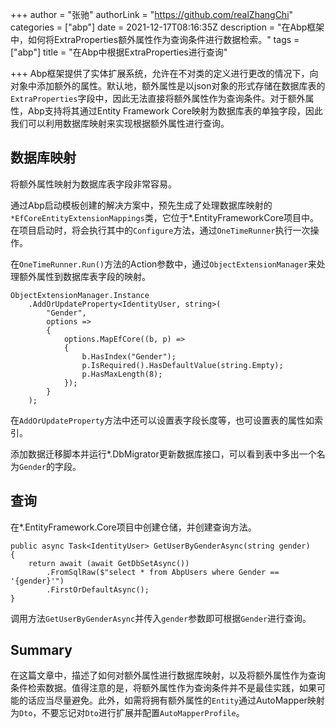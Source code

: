 +++
author = "张驰"
authorLink = "https://github.com/realZhangChi"
categories = ["abp"]
date = 2021-12-17T08:16:35Z
description = "在Abp框架中，如何将ExtraProperties额外属性作为查询条件进行数据检索。"
tags = ["abp"]
title = "在Abp中根据ExtraProperties进行查询"

+++
Abp框架提供了实体扩展系统，允许在不对类的定义进行更改的情况下，向对象中添加额外的属性。默认地，额外属性是以json对象的形式存储在数据库表的`ExtraProperties`字段中，因此无法直接将额外属性作为查询条件。对于额外属性，Abp支持将其通过Entity Framework Core映射为数据库表的单独字段，因此我们可以利用数据库映射来实现根据额外属性进行查询。

## 数据库映射

将额外属性映射为数据库表字段非常容易。

通过Abp启动模板创建的解决方案中，预先生成了处理数据库映射的`*EfCoreEntityExtensionMappings`类，它位于*.EntityFrameworkCore项目中。在项目启动时，将会执行其中的`Configure`方法，通过`OneTimeRunner`执行一次操作。

在`OneTimeRunner.Run()`方法的Action参数中，通过`ObjectExtensionManager`来处理额外属性到数据库表字段的映射。

    ObjectExtensionManager.Instance
        .AddOrUpdateProperty<IdentityUser, string>(
            "Gender",
            options =>
            {
                options.MapEfCore((b, p) =>
                {
                    b.HasIndex("Gender");
                    p.IsRequired().HasDefaultValue(string.Empty);
                    p.HasMaxLength(8);
                });
            }
        );

在`AddOrUpdateProperty`方法中还可以设置表字段长度等，也可设置表的属性如索引。

添加数据迁移脚本并运行*.DbMigrator更新数据库接口，可以看到表中多出一个名为`Gender`的字段。

## 查询

在*.EntityFramework.Core项目中创建仓储，并创建查询方法。

    public async Task<IdentityUser> GetUserByGenderAsync(string gender)
    {
        return await (await GetDbSetAsync())
            .FromSqlRaw($"select * from AbpUsers where Gender == '{gender}'")
            .FirstOrDefaultAsync();
    }

调用方法`GetUserByGenderAsync`并传入`gender`参数即可根据`Gender`进行查询。

## Summary

在这篇文章中，描述了如何对额外属性进行数据库映射，以及将额外属性作为查询条件检索数据。值得注意的是，将额外属性作为查询条件并不是最佳实践，如果可能的话应当尽量避免。此外，如需将拥有额外属性的`Entity`通过AutoMapper映射为`Dto`，不要忘记对`Dto`进行扩展并配置`AutoMapperProfile`。